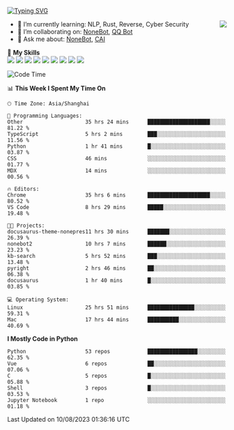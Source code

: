 [![Typing SVG](https://readme-typing-svg.herokuapp.com?size=25&duration=2500&color=8C43EA&vCenter=true&width=200&height=40&lines=Hi+there+%F0%9F%91%8B%F0%9F%8F%BB;I'm+yanyongyu)](https://git.io/typing-svg)

<a href="#">
  <img align="right" src="https://github-readme-stats.vercel.app/api?username=yanyongyu&count_private=true&show_icons=true&bg_color=15,f2f7fd,E0EAFC" />
</a>

- 🌱 I’m currently learning: NLP, Rust, Reverse, Cyber Security
- 👯 I’m collaborating on: [NoneBot](https://github.com/nonebot), [QQ Bot](https://github.com/Mrs4s/go-cqhttp)
- 💬 Ask me about: [NoneBot](https://github.com/nonebot), [CAI](https://github.com/cscs181/CAI)

🌟 **My Skills**  
![](https://img.shields.io/badge/-Python-3e74a2?style=flat-square&logo=Python&logoColor=fff)
![](https://img.shields.io/badge/-Node.js-339933?style=flat-square&logo=Node.js&logoColor=fff)
![](https://img.shields.io/badge/-Vue-4fc08d?style=flat-square&logo=Vue.js&logoColor=fff)
![](https://img.shields.io/badge/-React-2d98ce?style=flat-square&logo=React&logoColor=fff)
![](https://img.shields.io/badge/-Docker-2496ED?style=flat-square&logo=Docker&logoColor=fff)
![](https://img.shields.io/badge/-Linux-000000?style=flat-square&logo=Linux&logoColor=fff)
![](https://img.shields.io/badge/-MySQL-4479A1?style=flat-square&logo=MySQL&logoColor=fff)
![](https://img.shields.io/badge/-Redis-DC382D?style=flat-square&logo=Redis&logoColor=fff)
![](https://img.shields.io/badge/-MongoDB-47A248?style=flat-square&logo=MongoDB&logoColor=fff)

<!--START_SECTION:waka-->
![Code Time](http://img.shields.io/badge/Code%20Time-4%2C661%20hrs%2037%20mins-blue)

📊 **This Week I Spent My Time On** 

```text
🕑︎ Time Zone: Asia/Shanghai

💬 Programming Languages: 
Other                    35 hrs 24 mins      ████████████████████░░░░░   81.22 % 
TypeScript               5 hrs 2 mins        ███░░░░░░░░░░░░░░░░░░░░░░   11.56 % 
Python                   1 hr 41 mins        █░░░░░░░░░░░░░░░░░░░░░░░░   03.87 % 
CSS                      46 mins             ░░░░░░░░░░░░░░░░░░░░░░░░░   01.77 % 
MDX                      14 mins             ░░░░░░░░░░░░░░░░░░░░░░░░░   00.56 % 

🔥 Editors: 
Chrome                   35 hrs 6 mins       ████████████████████░░░░░   80.52 % 
VS Code                  8 hrs 29 mins       █████░░░░░░░░░░░░░░░░░░░░   19.48 % 

🐱‍💻 Projects: 
docusaurus-theme-nonepres11 hrs 30 mins      ███████░░░░░░░░░░░░░░░░░░   26.39 % 
nonebot2                 10 hrs 7 mins       ██████░░░░░░░░░░░░░░░░░░░   23.23 % 
kb-search                5 hrs 52 mins       ███░░░░░░░░░░░░░░░░░░░░░░   13.48 % 
pyright                  2 hrs 46 mins       ██░░░░░░░░░░░░░░░░░░░░░░░   06.38 % 
docusaurus               1 hr 40 mins        █░░░░░░░░░░░░░░░░░░░░░░░░   03.85 % 

💻 Operating System: 
Linux                    25 hrs 51 mins      ███████████████░░░░░░░░░░   59.31 % 
Mac                      17 hrs 44 mins      ██████████░░░░░░░░░░░░░░░   40.69 % 
```

**I Mostly Code in Python** 

```text
Python                   53 repos            ████████████████░░░░░░░░░   62.35 % 
Vue                      6 repos             ██░░░░░░░░░░░░░░░░░░░░░░░   07.06 % 
C                        5 repos             █░░░░░░░░░░░░░░░░░░░░░░░░   05.88 % 
Shell                    3 repos             █░░░░░░░░░░░░░░░░░░░░░░░░   03.53 % 
Jupyter Notebook         1 repo              ░░░░░░░░░░░░░░░░░░░░░░░░░   01.18 % 
```




 Last Updated on 10/08/2023 01:36:16 UTC
<!--END_SECTION:waka-->
